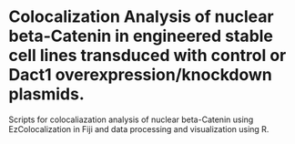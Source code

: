 # Colocalization Analysis of nuclear beta-Catenin in engineered stable cell lines transduced with control or Dact1 overexpression/knockdown plasmids.
Scripts for colocaliazation analysis of nuclear beta-Catenin using EzColocalization in Fiji and data processing and visualization using R.
